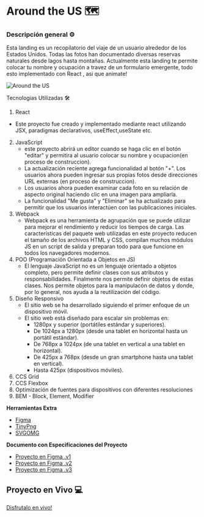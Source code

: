 # Around the US 🗺️​

### Descripción general ⚙️

Esta landing es un recopilatorio del viaje de un usuario alrededor de los Estados Unidos.
Todas las fotos han documentado diversas reservas naturales desde lagos hasta montañas.
Actualmente esta landing te permite colocar tu nombre y ocupación a travez de un formulario
emergente, todo esto implementado con React , asi que animate!

![Around the US](https://media.giphy.com/media/xGeTzux25uNbzIYdnc/giphy.gif)

Tecnologias Utilizadas 🛠️

1. React

- Este proyecto fue creado y implementado mediante react utilizando JSX, paradigmas declarativos, useEffect,useState etc.

2. JavaScript
   - este proyecto abrirá un editor cuando se haga clic en el botón "editar"
     y permitira al usuario colocar su nombre y ocupacion(en proceso de construccion).
   - La actualización reciente agrega funcionalidad al botón "+". Los usuarios ahora pueden ingresar
     sus propias fotos desde direcciones URL externas (en proceso de construccion).
   - Los usuarios ahora pueden examinar cada foto en su relación de aspecto original haciendo clic
     en una imagen para ampliarla.
   - La funcionalidad "Me gusta" y "Eliminar" se ha actualizado para permitir que los usuarios interactúen
     con las publicaciones iniciales.
3. Webpack
   - Webpack es una herramienta de agrupación que se puede utilizar para mejorar el rendimiento y reducir los tiempos de carga. Las características del paquete web utilizadas en este proyecto reducen el tamaño de los archivos HTML y CSS, compilan muchos módulos JS en un script de salida y preparan todo para que funcione en todos los navegadores modernos.
4. POO (Programación Orientada a Objetos en JS)
   - El lenguaje JavaScript no es un lenguaje orientado a objetos completo, pero permite definir clases con sus atributos y responsabilidades. Finalmente nos permite definir objetos de estas clases. Nos permite objetos para la manipulacón de datos y donde, por lo general, nos ayuda a la reutilización del código.
5. Diseño Responsivo
   - El sitio web se ha desarrollado siguiendo el primer enfoque de un dispositivo móvil.
   - El sitio web está diseñado para escalar sin problemas en:
     - 1280px y superior (portátiles estándar y superiores).
     - De 1024px a 1280px (desde una tablet en horizontal hasta un portátil estándar).
     - De 768px a 1024px (de una tablet en vertical a una tablet en horizontal).
     - De 425px a 768px (desde un gran smartphone hasta una tablet en vertical).
     - Hasta 425px (dispositivos móviles).
6. CCS Grid
7. CCS Flexbox
8. Optimización de fuentes para dispositivos con diferentes resoluciones
9. BEM - Block, Element, Modifier

**Herramientas Extra**

- [Figma](https://figma.com/)
- [TinyPng](https://tinypng.com/)
- [SVGOMG](https://jakearchibald.github.io/svgomg/)

**Documento con Especificaciones del Proyecto**

- [Proyecto en Figma .v1](https://www.figma.com/file/LDMgqWesKpQkIwhOfEBuTS/WEB%2C-Sprint-5%3A-Around-The-U.S.-%7C-desktop-%2B-mobile?node-id=0%3A1)
- [Proyecto en Figma .v2](https://www.figma.com/file/ioanjgLLuVNMBLs1z2woGZ/WEB%2C-Sprint-5%3A-Alrededor-de-los-EE.UU.-%7C-desktop-%2B-mobile?node-id=0%3A1&t=ogdDXMDoz7uB1jIz-1)
- [Proyecto en Figma .v3](https://www.figma.com/file/pBeKZQl6ZGKd79hjOt0DO2/WEB-Sprint-9%3A-JavaScript-aplicado?node-id=0%3A1)

## Proyecto en Vivo 💻

[Disfrutalo en vivo!]()
